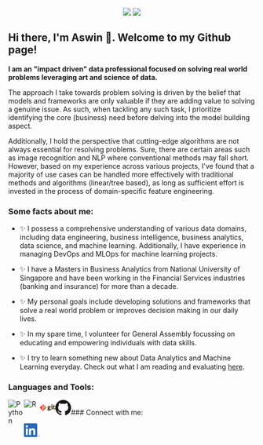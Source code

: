 <p align="center">
  <a href="http://www.linkedin.com/in/aswinsreenivas" target="_blank"><img src="https://img.shields.io/badge/Linkedin-Follow%20Aswin-blue?logo=linkedin" /></a>
  <a href="https://twitter.com/drag88" target="_blank"><img src="https://img.shields.io/badge/Twitter-Follow%20Aswin-blue?logo=twitter" /></a>
</p>

## Hi there, I'm Aswin 🙌. Welcome to my Github page!

**I am an "impact driven" data professional focused on solving real world problems leveraging art and science of data.**

The approach I take towards problem solving is driven by the belief that models and frameworks are only valuable if they are adding value to solving a genuine issue. As such, when tackling any such task, I prioritize identifying the core (business) need before delving into the model building aspect.

Additionally, I hold the perspective that cutting-edge algorithms are not always essential for resolving problems. Sure, there are certain areas such as image recognition and NLP where conventional methods may fall short. However, based on my experience across various projects, I've found that a majority of use cases can be handled more effectively with traditional methods and algorithms (linear/tree based), as long as sufficient effort is invested in the process of domain-specific feature engineering.

### Some facts about me:

- :sparkles: I possess a comprehensive understanding of various data domains, including data engineering, business intelligence, business analytics, data science, and machine learning. Additionally, I have experience in managing DevOps and MLOps for machine learning projects.

- :sparkles: I have a Masters in Business Analytics from National University of Singapore and have been working in the Financial Services industries (banking and insurance) for more than a decade.

- :sparkles: My personal goals include developing solutions and frameworks that solve a real world problem or improves decision making in our daily lives.

- :sparkles: In my spare time, I volunteer for General Assembly focussing on educating and empowering individuals with data skills.

- :sparkles: I try to learn something new about Data Analytics and Machine Learning everyday. Check out what I am reading and evaluating [here](https://github.com/drag88/datascience_knowledge_repo).

### Languages and Tools:

[<img align="left" alt="Python" width="32px" src="https://upload.wikimedia.org/wikipedia/commons/thumb/c/c3/Python-logo-notext.svg/200px-Python-logo-notext.svg.png" />][github]
[<img align="left" alt="R" width="32px" src="https://upload.wikimedia.org/wikipedia/commons/thumb/1/1b/R_logo.svg/512px-R_logo.svg.png" />][github]
[<img align="left" alt="Git" width="32px" src="https://raw.githubusercontent.com/github/explore/80688e429a7d4ef2fca1e82350fe8e3517d3494d/topics/git/git.png" />][github]
[<img align="left" alt="GitHub" width="32px" src="https://raw.githubusercontent.com/github/explore/78df643247d429f6cc873026c0622819ad797942/topics/github/github.png" />][github]

<br />
### Connect with me:

[<img align="left" alt="Aswin | LinkedIn" width="32px" src="https://github.com/ngupta23/ngupta23/blob/master/logo/linkedin/LI-In-Bug.png" />][linkedin]

[github]: https://github.com/drag88
[linkedin]: https://www.linkedin.com/in/aswinsreenivas/

<br />
